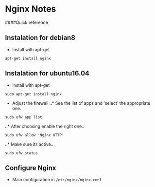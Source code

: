 # Nginx Notes

####Quick reference


## Instalation for debian8

* Install with apt-get

```
apt-get install nginx
``` 

## Instalation for ubuntu16.04

* Install with apt-get

```
sudo apt-get install nginx
``` 

* Adjust the firewall
..* See the list of apps and 'select' the appropriate one.

```
sudo ufw app list
```
..* After choosing enable the right one..

```
sudo ufw allow 'Nginx HTTP'
```
..* Make sure its active..

```
sudo ufw status
```

## Configure Nginx

* Main configuration in `/etc/nginx/nginx.conf`



